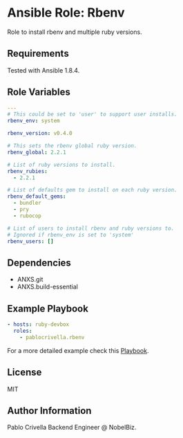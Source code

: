 # Ansible Role: Rbenv

Role to install rbenv and multiple ruby versions.

## Requirements

Tested with Ansible 1.8.4.

## Role Variables

```yaml
---
# This could be set to 'user' to support user installs.
rbenv_env: system

rbenv_version: v0.4.0

# This sets the rbenv global ruby version.
rbenv_global: 2.2.1

# List of ruby versions to install.
rbenv_rubies:
  - 2.2.1

# List of defaults gem to install on each ruby version.
rbenv_default_gems:
  - bundler
  - pry
  - rubocop

# List of users to install rbenv and ruby versions to.
# Ignored if rbenv_env is set to 'system'
rbenv_users: []
```

## Dependencies

- ANXS.git
- ANXS.build-essential

## Example Playbook

```yaml
- hosts: ruby-devbox
  roles:
    - pablocrivella.rbenv
```

For a more detailed example check this [Playbook](https://github.com/pablocrivella/apps-forge/blob/master/provisioning/ruby.yml).

## License

MIT

## Author Information

Pablo Crivella Backend Engineer @ NobelBiz.

